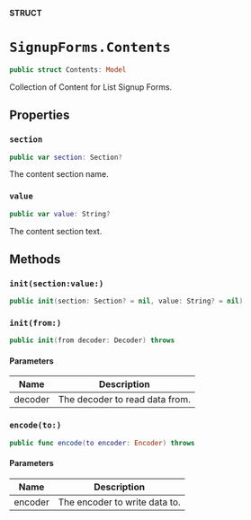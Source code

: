 **STRUCT**

# `SignupForms.Contents`

```swift
public struct Contents: Model
```

Collection of Content for List Signup Forms.

## Properties
### `section`

```swift
public var section: Section?
```

The content section name.

### `value`

```swift
public var value: String?
```

The content section text.

## Methods
### `init(section:value:)`

```swift
public init(section: Section? = nil, value: String? = nil)
```

### `init(from:)`

```swift
public init(from decoder: Decoder) throws
```

#### Parameters

| Name | Description |
| ---- | ----------- |
| decoder | The decoder to read data from. |

### `encode(to:)`

```swift
public func encode(to encoder: Encoder) throws
```

#### Parameters

| Name | Description |
| ---- | ----------- |
| encoder | The encoder to write data to. |
